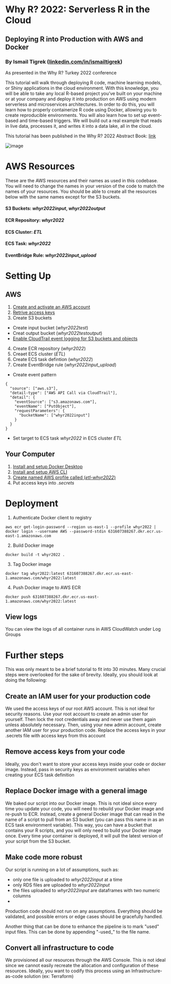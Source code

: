 # Why R? 2022: Serverless R in the Cloud
## Deploying R into Production with AWS and Docker
### By Ismail Tigrek ([linkedin.com/in/ismailtigrek](https://www.linkedin.com/in/ismailtigrek/))
As presented in the Why R? Turkey 2022 conference

This tutorial will walk through deploying R code, machine learning models, or Shiny applications in the cloud environment. With this knowledge, you will be able to take any local R-based project you’ve built on your machine or at your company and deploy it into production on AWS using modern serverless and microservices architectures. In order to do this, you will learn how to properly containerize R code using Docker, allowing you to create reproducible environments. You will also learn how to set up event-based and time-based triggers. We will build out a real example that reads in live data, processes it, and writes it into a data lake, all in the cloud.

This tutorial has been published in the Why R? 2022 Abstract Book: [link](https://whyr.pl/2022/turkey/abstract_book/konu%C5%9Fmalar.html#serverless-r-in-the-cloud---deploying-r-into-production-with-aws-and-docker)

![image](https://user-images.githubusercontent.com/6436162/163592027-e2bc34d2-5106-404b-b430-23da5d807f91.png)


# AWS Resources

These are the AWS resources and their names as used in this codebase. You will need to change the names in your version of the code to match the names of your resources. You should be able to create all the resources below with the same names except for the S3 buckets.

#### S3 Buckets: _whyr2022input_, _whyr2022output_

#### ECR Repository: _whyr2022_

#### ECS Cluster: _ETL_

#### ECS Task: _whyr2022_

#### EventBridge Rule: _whyr2022input_upload_

# Setting Up

## AWS

1. [Create and activate an AWS account](https://aws.amazon.com/premiumsupport/knowledge-center/create-and-activate-aws-account/)
2. [Retrive access keys](https://www.msp360.com/resources/blog/how-to-find-your-aws-access-key-id-and-secret-access-key/)
3. Create S3 buckets
 - Create input bucket (_whyr2022test_)
 - Creat output bucket (_whyr2022testoutput_)
 - [Enable CloudTrail event logging for S3 buckets and objects](https://docs.aws.amazon.com/AmazonS3/latest/userguide/enable-cloudtrail-logging-for-s3.html)

4. Create ECR repository (_whyr2022_)
5. Creaet ECS cluster (_ETL_)
6. Create ECS task defintion (_whyr2022_)
7. Create EventBridge rule (_whyr2022input_upload_)
 - Create event pattern

```
{
  "source": ["aws.s3"],
  "detail-type": ["AWS API Call via CloudTrail"],
  "detail": {
    "eventSource": ["s3.amazonaws.com"],
    "eventName": ["PutObject"],
    "requestParameters": {
      "bucketName": ["whyr2022input"]
    }
  }
}
```
- Set target to ECS task _whyr2022_ in ECS cluster _ETL_

## Your Computer
1. [Install and setup Docker Desktop](https://docs.docker.com/desktop/windows/install/)
2. [Install and setup AWS CLI](https://docs.aws.amazon.com/cli/latest/userguide/getting-started-install.html)
3. [Create named AWS profile called (_etl-whyr2022_)](https://docs.aws.amazon.com/cli/latest/userguide/cli-configure-profiles.html)
4. Put access keys into _.secrets_ 

# Deployment
1. Authenticate Docker client to registry

```
aws ecr get-login-password --region us-east-1 --profile whyr2022 | docker login --username AWS --password-stdin 631607388267.dkr.ecr.us-east-1.amazonaws.com
```
2. Build Docker image

```
docker build -t whyr2022 .
```

3. Tag Docker image

```
docker tag whyr2022:latest 631607388267.dkr.ecr.us-east-1.amazonaws.com/whyr2022:latest
```

4. Push Docker image to AWS ECR

```
docker push 631607388267.dkr.ecr.us-east-1.amazonaws.com/whyr2022:latest
```

## View logs

You can view the logs of all container runs in AWS CloudWatch under Log Groups

# Further steps

This was only meant to be a brief tutorial to fit into 30 minutes. Many crucial steps were overlooked for the sake of brevity. Ideally, you should look at doing the following:

## Create an IAM user for your production code

We used the access keys of our root AWS account. This is not ideal for security reasons. Use your root account to create an admin user for yourself. Then lock the root credentials away and never use them again unless absolutely necessary. Then, using your new admin account, create another IAM user for your production code. Replace the access keys in your .secrets file with access keys from this account

## Remove access keys from your code

Ideally, you don't want to store your access keys inside your code or docker image. Instead, pass in security keys as environment variables when creating your ECS task definition

## Replace Docker image with a general image

We baked our script into our Docker image. This is not ideal since every time you update your code, you will need to rebuild your Docker image and re-push to ECR. Instead, create a general Docker image that can read in the name of a script to pull from an S3 bucket (you can pass this name in as an ECS task environment variable). This way, you can have a bucket that contains your R scripts, and you will only need to build your Docker image once. Every time your container is deployed, it will pull the latest version of your script from the S3 bucket.

## Make code more robust

Our script is running on a lot of assumptions, such as:
- only one file is uploaded to _whyr2022input_ at a time
- only RDS files are uploaded to _whyr2022input_
- the files uploaded to _whyr2022input_ are dataframes with two numeric columns
- 
Production code should not run on any assumptions. Everything should be validated, and possible errors or edge cases should be gracefully handled.

Another thing that can be done to enhance the pipeline is to mark "used" input files. This can be done by appending "-used_<TIMESTAMP>" to the file name.

## Convert all infrastructure to code

We provisioned all our resources through the AWS Console. This is not ideal since we cannot easily recreate the allocation and configuration of these resources. Ideally, you want to codify this process using an Infrastructure-as-code solution (ex: Terraform)
